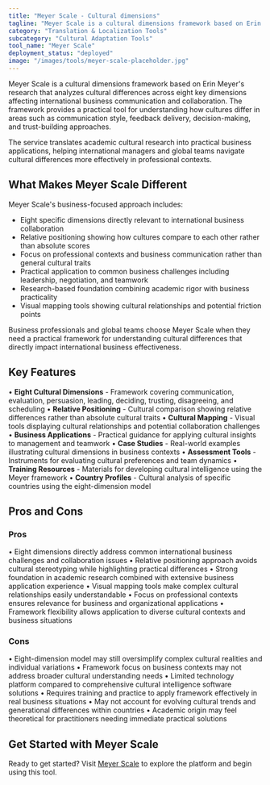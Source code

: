 ```yaml
---
title: "Meyer Scale - Cultural dimensions"
tagline: "Meyer Scale is a cultural dimensions framework based on Erin Meyer's research that analyzes cultural differences across eight key dimensions affecting international business communication and collaboration..."
category: "Translation & Localization Tools"
subcategory: "Cultural Adaptation Tools"
tool_name: "Meyer Scale"
deployment_status: "deployed"
image: "/images/tools/meyer-scale-placeholder.jpg"
---
```


Meyer Scale is a cultural dimensions framework based on Erin Meyer's research that analyzes cultural differences across eight key dimensions affecting international business communication and collaboration. The framework provides a practical tool for understanding how cultures differ in areas such as communication style, feedback delivery, decision-making, and trust-building approaches.

The service translates academic cultural research into practical business applications, helping international managers and global teams navigate cultural differences more effectively in professional contexts.

## What Makes Meyer Scale Different

Meyer Scale's business-focused approach includes:
- Eight specific dimensions directly relevant to international business collaboration
- Relative positioning showing how cultures compare to each other rather than absolute scores
- Focus on professional contexts and business communication rather than general cultural traits
- Practical application to common business challenges including leadership, negotiation, and teamwork
- Research-based foundation combining academic rigor with business practicality
- Visual mapping tools showing cultural relationships and potential friction points

Business professionals and global teams choose Meyer Scale when they need a practical framework for understanding cultural differences that directly impact international business effectiveness.

## Key Features

• **Eight Cultural Dimensions** - Framework covering communication, evaluation, persuasion, leading, deciding, trusting, disagreeing, and scheduling
• **Relative Positioning** - Cultural comparison showing relative differences rather than absolute cultural traits
• **Cultural Mapping** - Visual tools displaying cultural relationships and potential collaboration challenges
• **Business Applications** - Practical guidance for applying cultural insights to management and teamwork
• **Case Studies** - Real-world examples illustrating cultural dimensions in business contexts
• **Assessment Tools** - Instruments for evaluating cultural preferences and team dynamics
• **Training Resources** - Materials for developing cultural intelligence using the Meyer framework
• **Country Profiles** - Cultural analysis of specific countries using the eight-dimension model

## Pros and Cons

### Pros
• Eight dimensions directly address common international business challenges and collaboration issues
• Relative positioning approach avoids cultural stereotyping while highlighting practical differences
• Strong foundation in academic research combined with extensive business application experience
• Visual mapping tools make complex cultural relationships easily understandable
• Focus on professional contexts ensures relevance for business and organizational applications
• Framework flexibility allows application to diverse cultural contexts and business situations

### Cons
• Eight-dimension model may still oversimplify complex cultural realities and individual variations
• Framework focus on business contexts may not address broader cultural understanding needs
• Limited technology platform compared to comprehensive cultural intelligence software solutions
• Requires training and practice to apply framework effectively in real business situations
• May not account for evolving cultural trends and generational differences within countries
• Academic origin may feel theoretical for practitioners needing immediate practical solutions

## Get Started with Meyer Scale

Ready to get started? Visit [Meyer Scale](https://erinmeyer.com/tools/) to explore the platform and begin using this tool.